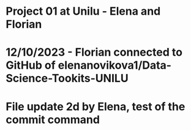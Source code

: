 # Project 01 at Unilu - Elena and Florian 

# 12/10/2023 - Florian connected to GitHub of elenanovikova1/Data-Science-Tookits-UNILU

# File update 2d by Elena, test of the commit command